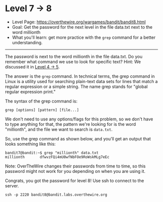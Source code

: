 # Level 7 -> 8

- Level Page: https://overthewire.org/wargames/bandit/bandit8.html
- Goal: Get the password for the next level in the file data.txt next to the word millionth
- What you'll learn: get more practice with the `grep` command for a better understanding.
---

The password is next to the word millionth in the file data.txt. Do you remember what command we use to look for specific text? Hint: We discussed it in [Level 4 -> 5](/walkthrough/level05.md).

The answer is the `grep` command. In technical terms, the grep command in Linux is a utility used for searching plain-text data sets for lines that match a regular expression or a simple string. The name grep stands for "global regular expression print."

The syntax of the grep command is:
```
grep [options] [pattern] [file...]
```

We don't need to use any options/flags for this problem, so we don't have to type anything for that, the pattern we're looking for is the word "millionth", and the file we want to search is `data.txt`.

So, use the grep command as shown below, and you'll get an output that looks something like this:
```
bandit7@bandit:~$ grep "millionth" data.txt
millionth       dfwvzFQi4mU0wfNbFOe9RoWskMLg7eEc
```
Note: OverTheWire changes their passwords from time to time, so this password might not work for you depending on when you are using it.


Congrats, you got the password for level 8! Use ssh to connect to the server.

```
ssh -p 2220 bandit8@bandit.labs.overthewire.org
```